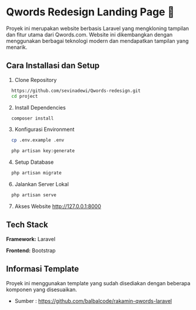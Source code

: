# Qwords Redesign Landing Page 📝

Proyek ini merupakan website berbasis Laravel yang mengkloning tampilan dan fitur utama dari Qwords.com. Website ini dikembangkan dengan menggunakan berbagai teknologi modern dan mendapatkan tampilan yang menarik.


## Cara Installasi dan Setup

1. Clone Repository

```bash
  https://github.com/sevinadewi/Qwords-redesign.git
  cd project
```

2. Install Dependencies

```bash
  composer install
```

3. Konfigurasi Environment

```bash
  cp .env.example .env
```
```bash
  php artisan key:generate
```

4. Setup Database

```bash
  php artisan migrate
```

6. Jalankan Server Lokal

```bash
  php artisan serve
```

7. Akses Website 
http://127.0.0.1:8000


## Tech Stack

**Framework:** Laravel

**Frontend:** Bootstrap


## Informasi Template

Proyek ini menggunakan template yang sudah disediakan dengan beberapa komponen yang disesuaikan. 

- Sumber : https://github.com/balbalcode/rakamin-qwords-laravel 



